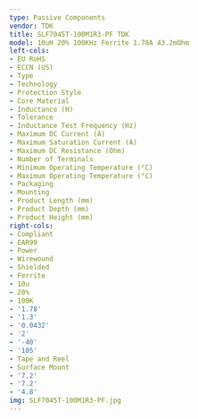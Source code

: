```yaml
---
type: Passive Components
vendor: TDK
title: SLF7045T-100M1R3-PF TDK
model: 10uH 20% 100KHz Ferrite 1.78A 43.2mOhm
left-cols:
- EU RoHS
- ECCN (US)
- Type
- Technology
- Protection Style
- Core Material
- Inductance (H)
- Tolerance
- Inductance Test Frequency (Hz)
- Maximum DC Current (A)
- Maximum Saturation Current (A)
- Maximum DC Resistance (Ohm)
- Number of Terminals
- Minimum Operating Temperature (°C)
- Maximum Operating Temperature (°C)
- Packaging
- Mounting
- Product Length (mm)
- Product Depth (mm)
- Product Height (mm)
right-cols:
- Compliant
- EAR99
- Power
- Wirewound
- Shielded
- Ferrite
- 10u
- 20%
- 100K
- '1.78'
- '1.3'
- '0.0432'
- '2'
- '-40'
- '105'
- Tape and Reel
- Surface Mount
- '7.2'
- '7.2'
- '4.8'
img: SLF7045T-100M1R3-PF.jpg
---
```

